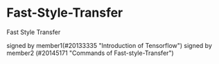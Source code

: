 # Fast-Style-Transfer
Fast Style Transfer

signed by member1(#20133335 "Introduction of Tensorflow")
signed by member2 (#20145171 "Commands of Fast-style-Transfer")

